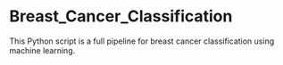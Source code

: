 # Breast_Cancer_Classification
 This Python script is a full pipeline for breast cancer classification using machine learning.
